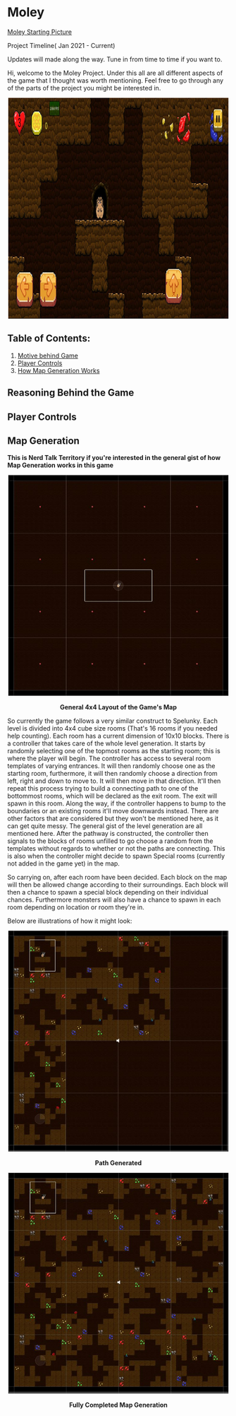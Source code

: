 # Moley

[Moley Starting Picture]()

Project Timeline( Jan 2021 - Current) 

Updates will made along the way. Tune in from time to time if you want to.

Hi, welcome to the Moley Project. Under this all are all different aspects of the game that I thought was worth mentioning. Feel free to go through any of the parts of the project you might be interested in.

<p align="center">

<img src="https://github.com/RyTang/Game-Development/blob/main/Moley/Images/InGame.JPG" width="500" height="500"/>

</p>

## Table of Contents:
1. [Motive behind Game](#reasoning-behind-the-game)
1. [Player Controls](#player-controls)
1. [How Map Generation Works](#map-generation)




## Reasoning Behind the Game


## Player Controls


## Map Generation

**This is Nerd Talk Territory if you're interested in the general gist of how Map Generation works in this game**

<p align="center">

<img src="https://github.com/RyTang/Game-Development/blob/main/Moley/Images/4x4Layout.JPG" width="500" height="500"/>

</p>

<p align="center">
<b>General 4x4 Layout of the Game's Map</b>
</p>


So currently the game follows a very similar construct to Spelunky. Each level is divided into 4x4 cube size rooms (That's 16 rooms if you needed help counting). Each room has a current dimension of 10x10 blocks. 
There is a controller that takes care of the whole level generation. It starts by randomly selecting one of the topmost rooms as the starting room; this is where the player will begin. The controller has access to several room templates of varying entrances. It will then randomly choose one as the starting room, furthermore, it will then randomly choose a direction from left, right and down to move to. It will then move in that direction. It'll then repeat this process trying to build a connecting path to one of the bottommost rooms, which will be declared as the exit room. The exit will spawn in this room. Along the way, if the controller happens to bump to the boundaries or an existing rooms it'll move downwards instead. There are other factors that are considered but they won't be mentioned here, as it can get quite messy. The general gist of the level generation are all mentioned here. After the pathway is constructed, the controller then signals to the blocks of rooms unfilled to go choose a random from the templates without regards to whether or not the paths are connecting. This is also when the controller might decide to spawn Special rooms (currently not added in the game yet) in the map.

So carrying on, after each room have been decided. Each block on the map will then be allowed change according to their surroundings. Each block will then a chance to spawn a special block depending on their individual chances. Furthermore monsters will also have a chance to spawn in each room depending on location or room they're in. 

Below are illustrations of how it might look:

<p align="center">

<img src="https://github.com/RyTang/Game-Development/blob/main/Moley/Images/Path_Generation.JPG" width="500" height="500"/>

</p>

<p align="center">
<b>Path Generated</b>
</p>

<p align="center">

<img src="https://github.com/RyTang/Game-Development/blob/main/Moley/Images/CompletedMap.JPG" width="500" height="500"/>

</p>

<p align="center">
<b>Fully Completed Map Generation</b>
</p>
